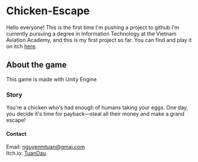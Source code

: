 # Chicken-Escape
Hello everyone! This is the first time I'm pushing a project to github
I'm currently pursuing a degree in Information Technology at the Vietnam Aviation Academy, and this is my first project so far. You can find and play it on itch [here](https://tuandau.itch.io/chicken-escape).

## About the game
This game is made with Unity Engine
### Story
You're a chicken who's had enough of humans taking your eggs. One day, you decide it's time for payback—steal all their money and make a grand escape!

#### Contact
Email: nguyenmtuan@gmai.com <br>
Itch.io: [TuanDau](https://tuandau.itch.io/).
